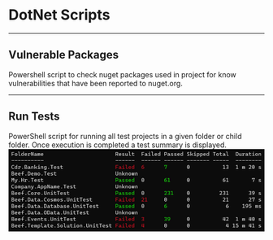 # DotNet Scripts

----
## Vulnerable Packages
Powershell script to check nuget packages used in project for know vulnerabilities that have been reported to nuget.org.

----
## Run Tests

PowerShell script for running all test projects in a given folder or child folder. Once execution is completed a test summary is displayed.
![Run Test Output](../assets/images/dotnet_runtest.png)
